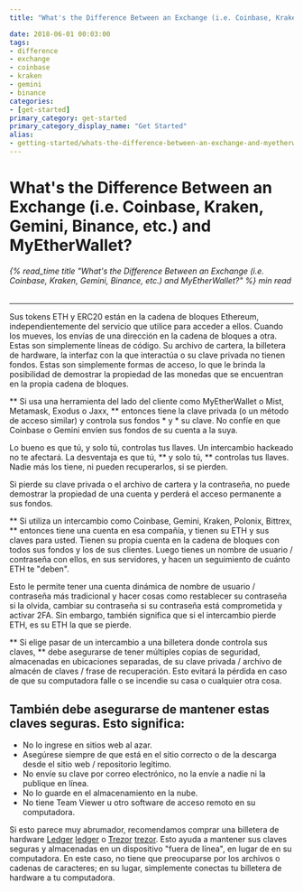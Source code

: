 ```yaml
---
title: "What's the Difference Between an Exchange (i.e. Coinbase, Kraken, Gemini, Binance, etc.) and MyEtherWallet?"

date: 2018-06-01 00:03:00
tags:
- difference
- exchange
- coinbase
- kraken
- gemini
- binance
categories:
- [get-started]
primary_category: get-started
primary_category_display_name: "Get Started"
alias:
- getting-started/whats-the-difference-between-an-exchange-and-myetherwallet.html
---
```


# __What's the Difference Between an Exchange (i.e. Coinbase, Kraken, Gemini, Binance, etc.) and MyEtherWallet?__
###### {% read_time title "What's the Difference Between an Exchange (i.e. Coinbase, Kraken, Gemini, Binance, etc.) and MyEtherWallet?" %} min read
***
Sus tokens ETH y ERC20 están en la cadena de bloques Ethereum, independientemente del servicio que utilice para acceder a ellos. Cuando los mueves, los envías de una dirección en la cadena de bloques a otra. Estas son simplemente líneas de código. Su archivo de cartera, la billetera de hardware, la interfaz con la que interactúa o su clave privada no tienen fondos. Estas son simplemente formas de acceso, lo que le brinda la posibilidad de demostrar la propiedad de las monedas que se encuentran en la propia cadena de bloques.

** Si usa una herramienta del lado del cliente como MyEtherWallet o Mist, Metamask, Exodus o Jaxx, ** entonces tiene la clave privada (o un método de acceso similar) y controla sus fondos * y * su clave. No confíe en que Coinbase o Gemini envíen sus fondos de su cuenta a la suya.

Lo bueno es que tú, y solo tú, controlas tus llaves. Un intercambio hackeado no te afectará. La desventaja es que tú, ** y solo tú, ** controlas tus llaves. Nadie más los tiene, ni pueden recuperarlos, si se pierden.

Si pierde su clave privada o el archivo de cartera y la contraseña, no puede demostrar la propiedad de una cuenta y perderá el acceso permanente a sus fondos.

** Si utiliza un intercambio como Coinbase, Gemini, Kraken, Polonix, Bittrex, ** entonces tiene una cuenta en esa compañía, y tienen su ETH y sus claves para usted. Tienen su propia cuenta en la cadena de bloques con todos sus fondos y los de sus clientes. Luego tienes un nombre de usuario / contraseña con ellos, en sus servidores, y hacen un seguimiento de cuánto ETH te "deben".

Esto le permite tener una cuenta dinámica de nombre de usuario / contraseña más tradicional y hacer cosas como restablecer su contraseña si la olvida, cambiar su contraseña si su contraseña está comprometida y activar 2FA. Sin embargo, también significa que si el intercambio pierde ETH, es su ETH la que se pierde.

** Si elige pasar de un intercambio a una billetera donde controla sus claves, ** debe asegurarse de tener múltiples copias de seguridad, almacenadas en ubicaciones separadas, de su clave privada / archivo de almacén de claves / frase de recuperación. Esto evitará la pérdida en caso de que su computadora falle o se incendie su casa o cualquier otra cosa.

## __También debe asegurarse de mantener estas claves seguras. Esto significa:__

* No lo ingrese en sitios web al azar.
* Asegúrese siempre de que está en el sitio correcto o de la descarga desde el sitio web / repositorio legítimo.
* No envíe su clave por correo electrónico, no la envíe a nadie ni la publique en línea.
* No lo guarde en el almacenamiento en la nube.
* No tiene Team Viewer u otro software de acceso remoto en su computadora.

Si esto parece muy abrumador, recomendamos comprar una billetera de hardware [Ledger] [ledger] o [Trezor] [trezor]. Esto ayuda a mantener sus claves seguras y almacenadas en un dispositivo "fuera de línea", en lugar de en su computadora. En este caso, no tiene que preocuparse por los archivos o cadenas de caracteres; en su lugar, simplemente conectas tu billetera de hardware a tu computadora.


[ledger]: https://www.ledger.com/?r=fa4b
[trezor]: https://shop.trezor.io/?a=myetherwallet.com